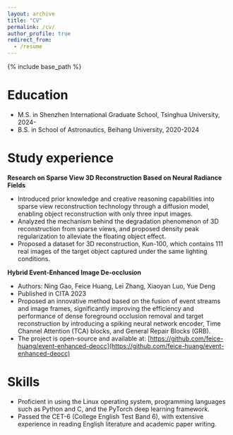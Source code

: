 ```yaml
---
layout: archive
title: "CV"
permalink: /cv/
author_profile: true
redirect_from:
  - /resume
---
```


{% include base_path %}

Education
======
* M.S. in Shenzhen International Graduate School, Tsinghua University, 2024-
* B.S. in School of Astronautics, Beihang University, 2020-2024

Study experience
======
**Research on Sparse View 3D Reconstruction Based on Neural Radiance Fields**
- Introduced prior knowledge and creative reasoning capabilities into sparse view reconstruction technology through a diffusion model, enabling object reconstruction with only three input images.
- Analyzed the mechanism behind the degradation phenomenon of 3D reconstruction from sparse views, and proposed density peak regularization to alleviate the floating object effect.
- Proposed a dataset for 3D reconstruction, Kun-100, which contains 111 real images of the target object captured under the same lighting conditions.

**Hybrid Event-Enhanced Image De-occlusion**
- Authors: Ning Gao, Feice Huang, Lei Zhang, Xiaoyan Luo, Yue Deng  
- Published in CITA 2023  
- Proposed an innovative method based on the fusion of event streams and image frames, significantly improving the efficiency and performance of dense foreground occlusion removal and target reconstruction by introducing a spiking neural network encoder, Time Channel Attention (TCA) blocks, and General Repair Blocks (GRB).  
- The project is open-source and available at: [https://github.com/feice-huang/event-enhanced-deocc](https://github.com/feice-huang/event-enhanced-deocc)
  
Skills
======
- Proficient in using the Linux operating system, programming languages such as Python and C, and the PyTorch deep learning framework.  
- Passed the CET-6 (College English Test Band 6), with extensive experience in reading English literature and academic paper writing.

